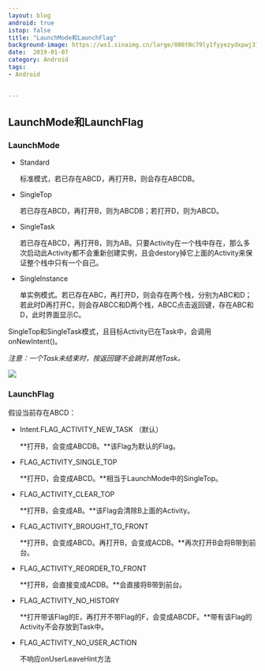 ```yaml
---
layout: blog 
android: true 
istop: false
title: "LaunchMode和LaunchFlag" 
background-image: https://ws1.sinaimg.cn/large/006tNc79ly1fyyezydxpwj31510u0wis.jpg
date:  2019-01-07
category: Android
tags: 
- Android


---
```


## LaunchMode和LaunchFlag

### LaunchMode

- Standard

    标准模式，若已存在ABCD，再打开B，则会存在ABCDB。

- SingleTop

    若已存在ABCD，再打开B，则为ABCDB；若打开D，则为ABCD。

- SingleTask

    若已存在ABCD，再打开B，则为AB。只要Activity在一个栈中存在，那么多次启动此Activity都不会重新创建实例，且会destory掉它上面的Activity来保证整个栈中只有一个自己。

- SingleInstance

    单实例模式。若已存在ABC，再打开D，则会存在两个栈，分别为ABC和D；若此时D再打开C，则会存ABCC和D两个栈，ABCC点击返回键，存在ABC和D，此时界面显示C。

SingleTop和SingleTask模式，且目标Activity已在Task中，会调用onNewIntent()。

*注意：一个Task未结束时，按返回键不会跳到其他Task。*

![](https://ws2.sinaimg.cn/large/006tNc79ly1fyyexd1s26j30fy08pwff.jpg)

### LaunchFlag

假设当前存在ABCD：

- Intent.FLAG_ACTIVITY_NEW_TASK （默认）

    **打开B，会变成ABCDB。**该Flag为默认的Flag。

- FLAG_ACTIVITY_SINGLE_TOP

    **打开D，会变成ABCD。**相当于LaunchMode中的SingleTop。

- FLAG_ACTIVITY_CLEAR_TOP

    **打开B，会变成AB。**该Flag会清除B上面的Activity。

- FLAG_ACTIVITY_BROUGHT_TO_FRONT

    **打开B，会变成ABCD。再打开B，会变成ACDB。**再次打开B会将B带到前台。

- FLAG_ACTIVITY_REORDER_TO_FRONT

    **打开B，会直接变成ACDB。**会直接将B带到前台。

- FLAG_ACTIVITY_NO_HISTORY

    **打开带该Flag的E，再打开不带Flag的F，会变成ABCDF。**带有该Flag的Activity不会存放到Task中。

- FLAG_ACTIVITY_NO_USER_ACTION

    不响应onUserLeaveHint方法

